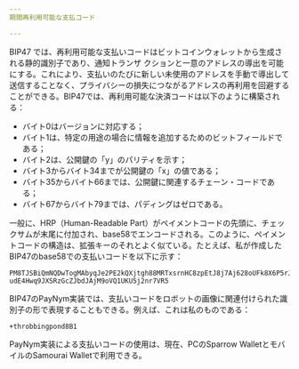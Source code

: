 ```yaml
---
期間再利用可能な支払コード

---
```

BIP47 では、再利用可能な支払いコードはビットコインウォレットから生成される静的識別子であり、通知トランザ クションと一意のアドレスの導出を可能にする。これにより、支払いのたびに新しい未使用のアドレスを手動で導出して送信することなく、プライバシーの損失につながるアドレスの再利用を回避することができる。BIP47では、再利用可能な決済コードは以下のように構築される：


- バイト0はバージョンに対応する；
- バイト1は、特定の用途の場合に情報を追加するためのビットフィールドである；
- バイト2は、公開鍵の「y」のパリティを示す；
- バイト3からバイト34までが公開鍵の「x」の値である；
- バイト35からバイト66までは、公開鍵に関連するチェーン・コードである；
- バイト67からバイト79までは、パディングはゼロである。

一般に、HRP（Human-Readable Part）がペイメントコードの先頭に、チェックサムが末尾に付加され、base58でエンコードされる。このように、ペイメントコードの構造は、拡張キーのそれとよく似ている。たとえば、私が作成したBIP47のbase58での支払いコードを以下に示す：

```text
PM8TJSBiQmNQDwTogMAbyqJe2PE2kQXjtgh88MRTxsrnHC8zpEtJ8j7Aj628oUFk8X6P5rJ7P5qD
udE4Hwq9JXSRzGcZJbdJAjM9oVQ1UKU5j2nr7VR5
```

BIP47のPayNym実装では、支払いコードをロボットの画像に関連付けられた識別子の形で表現することもできる。例えば、これは私のものである：

```text
+throbbingpond8B1
```

PayNym実装による支払いコードの使用は、現在、PCのSparrow WalletとモバイルのSamourai Walletで利用できる。
